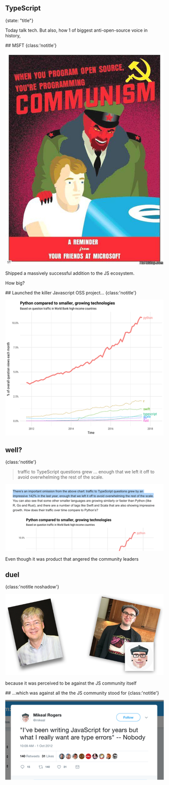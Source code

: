 ## TypeScript
{state: "title"}

<aside class=notes>
Today talk tech. But also, how 1 of biggest anti-open-source voice in history,
</aside>

## MSFT
{class:'notitle'}

![comm](src/img/communism.jpg)

<aside class=notes>
Shipped a massively successful addition to the JS ecosystem.

How big?
</aside>

## Launched the killer Javascript OSS project...
{class:'notitle'}

![growth](src/img/growth.png)

## well?
{class:'notitle'}

> traffic to TypeScript questions grew ... enough that we left it off to avoid overwhelming the rest of the scale.

![growth](src/img/growth-b.png)

<aside class=notes>
Even though it was product that angered the community leaders
</aside>

## duel
{class:'notitle noshadow'}

![duel](src/img/duel.png)

<aside class=notes>
because it was perceived to be against the JS community itself
</aside>

## ...which was against all the the JS community stood for
{class:'notitle'}

![img](src/img/nobody.png)

